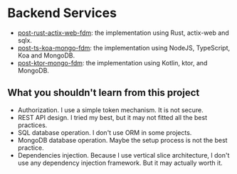 # Backend Services

- [post-rust-actix-web-fdm](post-rust-actix-web-fdm): the implementation using Rust, actix-web and sqlx.
- [post-ts-koa-mongo-fdm](post-ts-koa-mongo-fdm): the implementation using NodeJS, TypeScript, Koa and MongoDB.
- [post-ktor-mongo-fdm](post-ktor-mongo-fdm): the implementation using Kotlin, ktor, and MongoDB. 

## What you shouldn't learn from this project

- Authorization. I use a simple token mechanism. It is not secure.
- REST API design. I tried my best, but it may not fitted all the best practices.
- SQL database operation. I don't use ORM in some projects.
- MongoDB database operation. Maybe the setup process is not the best practice.
- Dependencies injection. Because I use vertical slice architecture, I don't use any dependency injection framework. But it may actually worth it.
